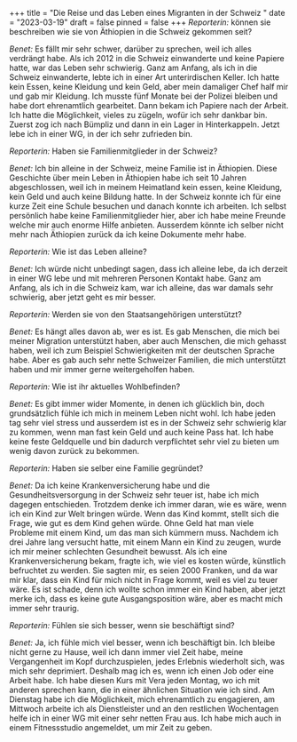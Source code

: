 +++
title = "Die Reise und das Leben eines Migranten in der Schweiz "
date = "2023-03-19"
draft = false
pinned = false
+++
*Reporterin:* können sie beschreiben wie sie von Äthiopien in die Schweiz gekommen seit?

*Benet:* Es fällt mir sehr schwer, darüber zu sprechen, weil ich alles verdrängt habe. Als ich 2012 in die Schweiz einwanderte und keine Papiere hatte, war das Leben sehr schwierig. Ganz am Anfang, als ich in die Schweiz einwanderte, lebte ich in einer Art unterirdischen Keller. Ich hatte kein Essen, keine Kleidung und kein Geld, aber mein damaliger Chef half mir und gab mir Kleidung. Ich musste fünf Monate bei der Polizei bleiben und habe dort ehrenamtlich gearbeitet. Dann bekam ich Papiere nach der Arbeit. Ich hatte die Möglichkeit, vieles zu zügeln, wofür ich sehr dankbar bin. Zuerst zog ich nach Bümpliz und dann in ein Lager in Hinterkappeln. Jetzt lebe ich in einer WG, in der ich sehr zufrieden bin.



*Reporterin:* Haben sie Familienmitglieder in der Schweiz?

*Benet:* Ich bin alleine in der Schweiz, meine Familie ist in Äthiopien. Diese Geschichte über mein Leben in Äthiopien habe ich seit 10 Jahren abgeschlossen, weil ich in meinem Heimatland kein essen, keine Kleidung, kein Geld und auch keine Bildung hatte. In der Schweiz konnte ich für eine kurze Zeit eine Schule besuchen und danach konnte ich arbeiten. Ich selbst persönlich habe keine Familienmitglieder hier, aber ich habe meine Freunde welche mir auch enorme Hilfe anbieten. Ausserdem könnte ich selber nicht mehr nach Äthiopien zurück da ich keine Dokumente mehr habe. 



*Reporterin:* Wie ist das Leben alleine?

*Benet:* Ich würde nicht unbedingt sagen, dass ich alleine lebe, da ich derzeit in einer WG lebe und mit mehreren Personen Kontakt habe. Ganz am Anfang, als ich in die Schweiz kam, war ich alleine, das war damals sehr schwierig, aber jetzt geht es mir besser.



*Reporterin:* Werden sie von den Staatsangehörigen unterstützt?

*Benet:* Es hängt alles davon ab, wer es ist. Es gab Menschen, die mich bei meiner Migration unterstützt haben, aber auch Menschen, die mich gehasst haben, weil ich zum Beispiel Schwierigkeiten mit der deutschen Sprache habe. Aber es gab auch sehr nette Schweizer Familien, die mich unterstützt haben und mir immer gerne weitergeholfen haben.



*Reporterin:* Wie ist ihr aktuelles Wohlbefinden?

*Benet:* Es gibt immer wider Momente, in denen ich glücklich bin, doch grundsätzlich fühle ich mich in meinem Leben nicht wohl. Ich habe jeden tag sehr viel stress und ausserdem ist es in der Schweiz sehr schwierig klar zu kommen, wenn man fast kein Geld und auch keine Pass hat. Ich habe keine feste Geldquelle und bin dadurch verpflichtet sehr viel zu bieten um wenig davon zurück zu bekommen.



*Reporterin:* Haben sie selber eine Familie gegründet?

*Benet:* Da ich keine Krankenversicherung habe und die Gesundheitsversorgung in der Schweiz sehr teuer ist, habe ich mich dagegen entschieden. Trotzdem denke ich immer daran, wie es wäre, wenn ich ein Kind zur Welt bringen würde. Wenn das Kind kommt, stellt sich die Frage, wie gut es dem Kind gehen würde. Ohne Geld hat man viele Probleme mit einem Kind, um das man sich kümmern muss. Nachdem ich drei Jahre lang versucht hatte, mit einem Mann ein Kind zu zeugen, wurde ich mir meiner schlechten Gesundheit bewusst. Als ich eine Krankenversicherung bekam, fragte ich, wie viel es kosten würde, künstlich befruchtet zu werden. Sie sagten mir, es seien 2000 Franken, und da war mir klar, dass ein Kind für mich nicht in Frage kommt, weil es viel zu teuer wäre. Es ist schade, denn ich wollte schon immer ein Kind haben, aber jetzt merke ich, dass es keine gute Ausgangsposition wäre, aber es macht mich immer sehr traurig.



*Reporterin:* Fühlen sie sich besser, wenn sie beschäftigt sind?

*Benet:* Ja, ich fühle mich viel besser, wenn ich beschäftigt bin. Ich bleibe nicht gerne zu Hause, weil ich dann immer viel Zeit habe, meine Vergangenheit im Kopf durchzuspielen, jedes Erlebnis wiederholt sich, was mich sehr deprimiert. Deshalb mag ich es, wenn ich einen Job oder eine Arbeit habe. Ich habe diesen Kurs mit Vera jeden Montag, wo ich mit anderen sprechen kann, die in einer ähnlichen Situation wie ich sind. Am Dienstag habe ich die Möglichkeit, mich ehrenamtlich zu engagieren, am Mittwoch arbeite ich als Dienstleister und an den restlichen Wochentagen helfe ich in einer WG mit einer sehr netten Frau aus. Ich habe mich auch in einem Fitnessstudio angemeldet, um mir Zeit zu geben.